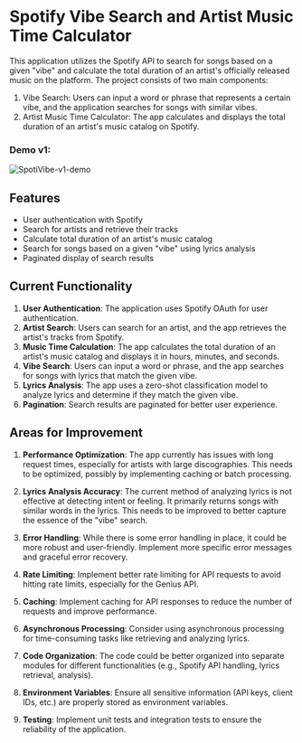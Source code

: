 # Spotify Vibe Search and Artist Music Time Calculator

This application utilizes the Spotify API to search for songs based on a given "vibe" and calculate the total duration of an artist's officially released music on the platform. The project consists of two main components:

1.  Vibe Search: Users can input a word or phrase that represents a certain vibe, and the application searches for songs with similar vibes.
2.  Artist Music Time Calculator: The app calculates and displays the total duration of an artist's music catalog on Spotify.

### Demo v1:
![SpotiVibe-v1-demo](https://github.com/user-attachments/assets/3864efe8-11b4-477a-8883-f988b48c4b49)

## Features

-   User authentication with Spotify
-   Search for artists and retrieve their tracks
-   Calculate total duration of an artist's music catalog
-   Search for songs based on a given "vibe" using lyrics analysis
-   Paginated display of search results

## Current Functionality

1.  **User Authentication**: The application uses Spotify OAuth for user authentication.
2.  **Artist Search**: Users can search for an artist, and the app retrieves the artist's tracks from Spotify.
3.  **Music Time Calculation**: The app calculates the total duration of an artist's music catalog and displays it in hours, minutes, and seconds.
4.  **Vibe Search**: Users can input a word or phrase, and the app searches for songs with lyrics that match the given vibe.
5.  **Lyrics Analysis**: The app uses a zero-shot classification model to analyze lyrics and determine if they match the given vibe.
6.  **Pagination**: Search results are paginated for better user experience.

## Areas for Improvement

1.  **Performance Optimization**: The app currently has issues with long request times, especially for artists with large discographies. This needs to be optimized, possibly by implementing caching or batch processing.

2.  **Lyrics Analysis Accuracy**: The current method of analyzing lyrics is not effective at detecting intent or feeling. It primarily returns songs with similar words in the lyrics. This needs to be improved to better capture the essence of the "vibe" search.

3.  **Error Handling**: While there is some error handling in place, it could be more robust and user-friendly. Implement more specific error messages and graceful error recovery.

4.  **Rate Limiting**: Implement better rate limiting for API requests to avoid hitting rate limits, especially for the Genius API.

5.  **Caching**: Implement caching for API responses to reduce the number of requests and improve performance.

6.  **Asynchronous Processing**: Consider using asynchronous processing for time-consuming tasks like retrieving and analyzing lyrics.

7.  **Code Organization**: The code could be better organized into separate modules for different functionalities (e.g., Spotify API handling, lyrics retrieval, analysis).

8.  **Environment Variables**: Ensure all sensitive information (API keys, client IDs, etc.) are properly stored as environment variables.

9. **Testing**: Implement unit tests and integration tests to ensure the reliability of the application.


